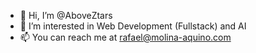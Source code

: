 - 👋 Hi, I’m @AboveZtars
- 👀 I’m interested in Web Development (Fullstack) and AI
- 📫 You can reach me at rafael@molina-aquino.com

<!---
AboveZtars/AboveZtars is a ✨ special ✨ repository because its `README.md` (this file) appears on your GitHub profile.
You can click the Preview link to take a look at your changes.
--->
